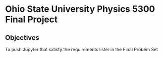 # Ohio State University Physics 5300 Final Project

## Objectives
To push Jupyter  that satisfy the requirements lister in the Final Probem Set
